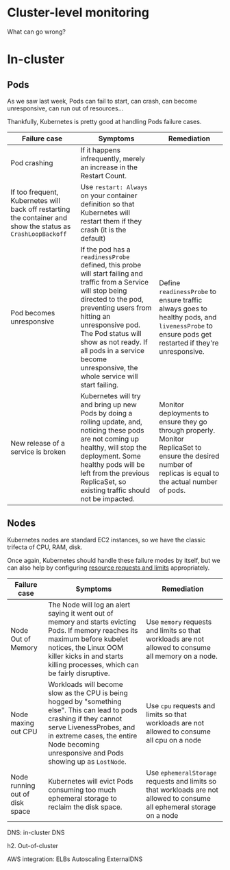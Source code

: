 Cluster-level monitoring
=================

What can go wrong?

In-cluster
==========

Pods
----

As we saw last week, Pods can fail to start, can crash, can become unresponsive, can run out of resources...

Thankfully, Kubernetes is pretty good at handling Pods failure cases.

| Failure case | Symptoms | Remediation |
| --- | --- | --- |
| Pod crashing | If it happens infrequently, merely an increase in the Restart Count.
If too frequent, Kubernetes will back off restarting the container and show the status as `CrashLoopBackoff` | Use `restart: Always` on your container definition so that Kubernetes will restart them if they crash (it is the default) |
| Pod becomes unresponsive | If the pod has a `readinessProbe` defined, this probe will start failing and traffic from a Service will stop being directed to the pod, preventing users from hitting an unresponsive pod. The Pod status will show as not ready. If all pods in a service become unresponsive, the whole service will start failing. | Define `readinessProbe` to ensure traffic always goes to healthy pods, and `livenessProbe` to ensure pods get restarted if they're unresponsive. |
| New release of a service is broken | Kubernetes will try and bring up new Pods by doing a rolling update, and, noticing these pods are not coming up healthy, will stop the deployment. Some healthy pods will be left from the previous ReplicaSet, so existing traffic should not be impacted. | Monitor deployments to ensure they go through properly. Monitor ReplicaSet to ensure the desired number of replicas is equal to the actual number of pods. |

Nodes
-----

Kubernetes nodes are standard EC2 instances, so we have the classic trifecta of CPU, RAM, disk.

Once again, Kubernetes should handle these failure modes by itself, but we can also help by configuring [resource requests and limits](https://kubernetes.io/docs/concepts/configuration/manage-compute-resources-container/) appropriately.

| Failure case | Symptoms | Remediation |
| --- | --- | --- |
| Node Out of Memory | The Node will log an alert saying it went out of memory and starts evicting Pods. If memory reaches its maximum before kubelet notices, the Linux OOM killer kicks in and starts killing processes, which can be fairly disruptive. | Use `memory` requests and limits so that workloads are not allowed to consume all memory on a node. |
| Node maxing out CPU | Workloads will become slow as the CPU is being hogged by "something else". This can lead to pods crashing if they cannot serve LivenessProbes, and in extreme cases, the entire Node becoming unresponsive and Pods showing up as `LostNode`. | Use `cpu` requests and limits so that workloads are not allowed to consume all cpu on a node |
| Node running out of disk space | Kubernetes will evict Pods consuming too much ephemeral storage to reclaim the disk space. | Use `ephemeralStorage` requests and limits so that workloads are not allowed to consume all ephemeral storage on a node |

DNS: in-cluster DNS

h2. Out-of-cluster

AWS integration:
ELBs
Autoscaling
ExternalDNS

